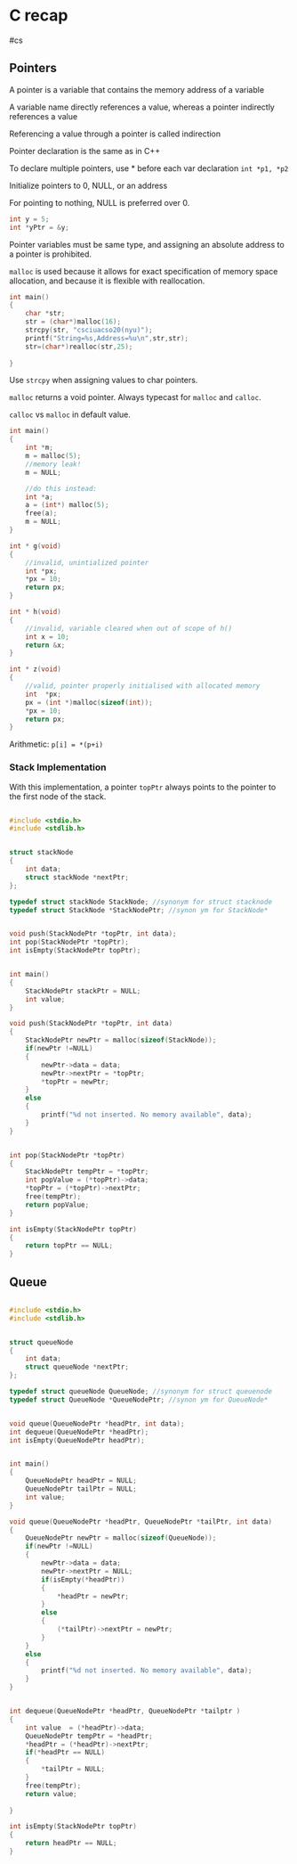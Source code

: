 # C recap

#cs 
## Pointers

A pointer is a variable that contains the memory address of a variable

A variable name directly references a value, whereas a pointer indirectly references a value

Referencing a value through a pointer is called indirection 


Pointer declaration is the same as in C++

To declare multiple pointers, use * before each var declaration `int *p1, *p2`

Initialize pointers to 0, NULL, or an address

For pointing to nothing, NULL is preferred over 0.

```C
int y = 5;
int *yPtr = &y;
```


Pointer variables must be same type, and assigning an absolute address to a pointer is prohibited.


`malloc` is used because it allows for exact specification of memory space allocation, and because it is flexible with reallocation.

```c
int main()
{
	char *str;
	str = (char*)malloc(16);
	strcpy(str, "csciuacso20(nyu)");
	printf("String=%s,Address=%u\n",str,str);
	str=(char*)realloc(str,25);
	
}
```


Use `strcpy` when assigning values to char pointers.

`malloc` returns a void pointer. Always typecast for `malloc` and `calloc`.

`calloc` vs `malloc` in default value.


```c
int main()
{
	int *m;
	m = malloc(5);
	//memory leak!
	m = NULL;

	//do this instead:
	int *a;
	a = (int*) malloc(5);
	free(a);
	m = NULL;
}
```


```C
int * g(void)
{
	//invalid, unintialized pointer
	int *px;
	*px = 10;
	return px;
}

int * h(void)
{
	//invalid, variable cleared when out of scope of h()
	int x = 10;
	return &x;
}

int * z(void)
{
	//valid, pointer properly initialised with allocated memory
	int  *px;
	px = (int *)malloc(sizeof(int));
	*px = 10;
	return px;
}
```

Arithmetic:
`p[i] = *(p+i)`


### Stack Implementation

With this implementation, a pointer `topPtr` always points to the pointer to the first node of the stack. 

```C

#include <stdio.h>
#include <stdlib.h>


struct stackNode
{
	int data;
	struct stackNode *nextPtr;
};

typedef struct stackNode StackNode; //synonym for struct stacknode
typedef struct StackNode *StackNodePtr; //synon ym for StackNode*


void push(StackNodePtr *topPtr, int data);
int pop(StackNodePtr *topPtr);
int isEmpty(StackNodePtr topPtr);


int main()
{
	StackNodePtr stackPtr = NULL;
	int value;
}

void push(StackNodePtr *topPtr, int data)
{
	StackNodePtr newPtr = malloc(sizeof(StackNode));
	if(newPtr !=NULL)
	{
		newPtr->data = data;
		newPtr->nextPtr = *topPtr;
		*topPtr = newPtr;
	}
	else
	{
		printf("%d not inserted. No memory available", data);
	}
}


int pop(StackNodePtr *topPtr)
{
	StackNodePtr tempPtr = *topPtr;
	int popValue = (*topPtr)->data;
	*topPtr = (*topPtr)->nextPtr;
	free(tempPtr);
	return popValue;
}

int isEmpty(StackNodePtr topPtr)
{
	return topPtr == NULL;
}

```




## Queue

```C

#include <stdio.h>
#include <stdlib.h>


struct queueNode
{
	int data;
	struct queueNode *nextPtr;
};

typedef struct queueNode QueueNode; //synonym for struct queuenode
typedef struct QueueNode *QueueNodePtr; //synon ym for QueueNode*


void queue(QueueNodePtr *headPtr, int data);
int dequeue(QueueNodePtr *headPtr);
int isEmpty(QueueNodePtr headPtr);


int main()
{
	QueueNodePtr headPtr = NULL;
	QueueNodePtr tailPtr = NULL;
	int value;
}

void queue(QueueNodePtr *headPtr, QueueNodePtr *tailPtr, int data)
{
	QueueNodePtr newPtr = malloc(sizeof(QueueNode));
	if(newPtr !=NULL)
	{
		newPtr->data = data;
		newPtr->nextPtr = NULL;
		if(isEmpty(*headPtr))
		{
			*headPtr = newPtr;
		}
		else
		{
			(*tailPtr)->nextPtr = newPtr;
		}
	}
	else
	{
		printf("%d not inserted. No memory available", data);
	}
}


int dequeue(QueueNodePtr *headPtr, QueueNodePtr *tailptr )
{
	int value  = (*headPtr)->data;
	QueueNodePtr tempPtr = *headPtr;
	*headPtr = (*headPtr)->nextPtr;
	if(*headPtr == NULL)
	{
		*tailPtr = NULL;
	}	
	free(tempPtr);
	return value;
	
}

int isEmpty(StackNodePtr topPtr)
{
	return headPtr == NULL;
}

```

